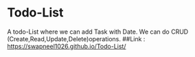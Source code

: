 # Todo-List
A todo-List where we can add Task with Date. 
We can do CRUD (Create,Read,Update,Delete)operations.
##Link : https://swapneel1026.github.io/Todo-List/


